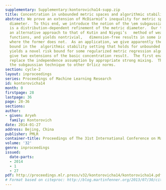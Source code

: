 ```yaml
---
supplementary: Supplementary:kontorovicha14-supp.zip
title: Concentration in unbounded metric spaces and algorithmic stability
abstract: We prove an extension of McDiarmid’s inequality for metric spaces with unbounded
  diameter.  To this end, we introduce the notion of the \em subgaussian diameter,  which
  is a distribution-dependent refinement of the metric diameter.  Our technique provides
  an alternative approach to that of Kutin and Niyogi’s   method of weakly difference-bounded
  functions, and yields nontrivial,   dimension-free results in some interesting cases
  where the former does not.  As an application, we give apparently the first generalization
  bound in the  algorithmic stability setting that holds for unbounded loss functions.  This
  yields a novel risk bound for some regularized metric regression algorithms.  We
  give two extensions of the basic concentration result.  The first enables one to
  replace the independence assumption by appropriate strong mixing.  The second generalizes
  the subgaussian technique to other Orlicz norms.
section: cycle-2
layout: inproceedings
series: Proceedings of Machine Learning Research
id: kontorovicha14
month: 0
firstpage: 28
lastpage: 36
page: 28-36
sections: 
author:
- given: Aryeh
  family: Kontorovich
date: 2014-01-27
address: Bejing, China
publisher: PMLR
container-title: Proceedings of The 31st International Conference on Machine Learning
volume: '32'
genre: inproceedings
issued:
  date-parts:
  - 2014
  - 1
  - 27
pdf: http://proceedings.mlr.press/v32/kontorovicha14/kontorovicha14.pdf
# Format based on citeproc: http://blog.martinfenner.org/2013/07/30/citeproc-yaml-for-bibliographies/
---
```

